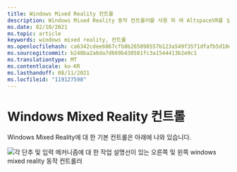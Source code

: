 ```yaml
---
title: Windows Mixed Reality 컨트롤
description: Windows Mixed Reality 동작 컨트롤러를 사용 하 여 AltspaceVR를 실행 하기 위한 기본 컨트롤 구성표에 대해 알아봅니다.
ms.date: 02/10/2021
ms.topic: article
keywords: windows mixed reality, 컨트롤
ms.openlocfilehash: ca6342cdee6067cfb8b265090557b123a549f35f1dfafb5d18d11bb58b2cfb38
ms.sourcegitcommit: b248ba2a6da7d669b430581fc3a1544413b2e9c1
ms.translationtype: MT
ms.contentlocale: ko-KR
ms.lasthandoff: 08/11/2021
ms.locfileid: "119127598"
---
```

# <a name="windows-mixed-reality-controls"></a>Windows Mixed Reality 컨트롤

Windows Mixed Reality에 대 한 기본 컨트롤은 아래에 나와 있습니다.

![각 단추 및 입력 메커니즘에 대 한 작업 설명선이 있는 오른쪽 및 왼쪽 windows mixed reality 동작 컨트롤러](images/windows-mixed-controls.jpg)